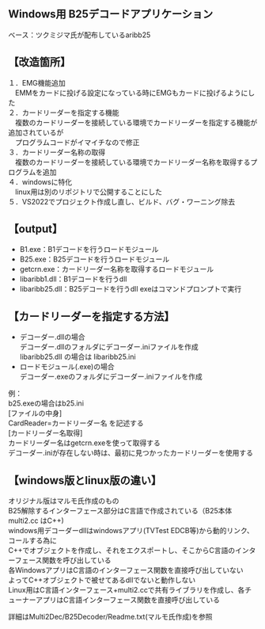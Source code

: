 ## Windows用 B25デコードアプリケーション  

ベース：ツクミジマ氏が配布しているaribb25  

## 【改造箇所】  
１．EMG機能追加  
　EMMをカードに投げる設定になっている時にEMGもカードに投げるようにした  
２．カードリーダーを指定する機能  
　複数のカードリーダーを接続している環境でカードリーダーを指定する機能が追加されているが  
　プログラムコードがイマイチなので修正  
３．カードリーダー名称の取得  
　複数のカードリーダーを接続している環境でカードリーダー名称を取得するプログラムを追加  
４．windowsに特化  
　linux用は別のリポジトリで公開することにした  
５．VS2022でプロジェクト作成し直し、ビルド、バグ・ワーニング除去  

## 【output】  
- B1.exe：B1デコードを行うロードモジュール
- B25.exe：B25デコードを行うロードモジュール
- getcrn.exe：カードリーダー名称を取得するロードモジュール
- libaribb1.dll：B1デコードを行うdll
- libaribb25.dll：B25デコードを行うdll
exeはコマンドプロンプトで実行  
  
## 【カードリーダーを指定する方法】  
- デコーダー.dllの場合  
デコーダー.dllのフォルダにデコーダー.iniファイルを作成  
libaribb25.dll の場合は libaribb25.ini  
- ロードモジュール(.exe)の場合  
デコーダー.exeのフォルダにデコーダー.iniファイルを作成

例：  
b25.exeの場合はb25.ini  
[ファイルの中身]  
CardReader=カードリーダー名 を記述する  
 [カードリーダー名取得]  
カードリーダー名はgetcrn.exeを使って取得する  
デコーダー.iniが存在しない時は、最初に見つかったカードリーダーを使用する  

## 【windows版とlinux版の違い】  
オリジナル版はマルモ氏作成のもの  
B25解除するインターフェース部分はC言語で作成されている（B25本体 multi2.cc はC++)  
windows用デコーダーdllはwindowsアプリ(TVTest EDCB等)から動的リンク、コールする為に  
C++でオブジェクトを作成し、それをエクスポートし、そこからC言語のインターフェース関数を呼び出している  
各WindowsアプリはC言語のインターフェース関数を直接呼び出していない  
よってC++オブジェクトで被せてあるdllでないと動作しない  
Linux用はC言語インターフェース+multi2.ccで共有ライブラリを作成し、各チューナーアプリはC言語インターフェース関数を直接呼び出している  

詳細はMulti2Dec/B25Decoder/Readme.txt(マルモ氏作成)を参照  
